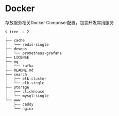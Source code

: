 # Docker

存放服务相关Docker Composer配置，包含开发常用服务

```shell
$ tree -L 2                  
.
├── cache
│   └── redis-single
├── devops
│   └── prometheus-grafana
├── LICENSE
├── mq
│   └── kafka
├── README.md
├── search
│   ├── elk-cluster
│   └── elk-single
├── storage
│   ├── clickhouse
│   └── mysql-single
└── www
    ├── caddy
    └── nginx

```